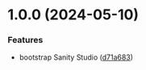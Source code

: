 # 1.0.0 (2024-05-10)


### Features

* bootstrap Sanity Studio ([d71a683](https://github.com/finando/sanity-studio-web/commit/d71a683cc563ab46326a4e8069d79674696d52cd))

